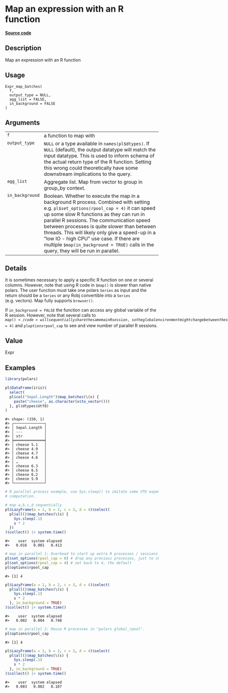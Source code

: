 
# Map an expression with an R function

[**Source code**](https://github.com/pola-rs/r-polars/tree/main/R/expr__expr.R#L708)

## Description

Map an expression with an R function

## Usage

<pre><code class='language-R'>Expr_map_batches(
  f,
  output_type = NULL,
  agg_list = FALSE,
  in_background = FALSE
)
</code></pre>

## Arguments

<table>
<tr>
<td style="white-space: nowrap; font-family: monospace; vertical-align: top">
<code id="Expr_map_batches_:_f">f</code>
</td>
<td>
a function to map with
</td>
</tr>
<tr>
<td style="white-space: nowrap; font-family: monospace; vertical-align: top">
<code id="Expr_map_batches_:_output_type">output_type</code>
</td>
<td>
<code>NULL</code> or a type available in <code>names(pl$dtypes)</code>.
If <code>NULL</code> (default), the output datatype will match the input
datatype. This is used to inform schema of the actual return type of the
R function. Setting this wrong could theoretically have some downstream
implications to the query.
</td>
</tr>
<tr>
<td style="white-space: nowrap; font-family: monospace; vertical-align: top">
<code id="Expr_map_batches_:_agg_list">agg_list</code>
</td>
<td>
Aggregate list. Map from vector to group in group_by context.
</td>
</tr>
<tr>
<td style="white-space: nowrap; font-family: monospace; vertical-align: top">
<code id="Expr_map_batches_:_in_background">in_background</code>
</td>
<td>
Boolean. Whether to execute the map in a background R process. Combined
with setting e.g. <code>pl$set_options(rpool_cap = 4)</code> it can
speed up some slow R functions as they can run in parallel R sessions.
The communication speed between processes is quite slower than between
threads. This will likely only give a speed-up in a "low IO - high CPU"
use case. If there are multiple
<code style="white-space: pre;">$map(in_background = TRUE)</code> calls
in the query, they will be run in parallel.
</td>
</tr>
</table>

## Details

It is sometimes necessary to apply a specific R function on one or
several columns. However, note that using R code in
<code style="white-space: pre;">$map()</code> is slower than native
polars. The user function must take one polars <code>Series</code> as
input and the return should be a <code>Series</code> or any Robj
convertible into a <code>Series</code> (e.g. vectors). Map fully
supports <code>browser()</code>.

If <code>in_background = FALSE</code> the function can access any global
variable of the R session. However, note that several calls to
<code style="white-space: pre;">$map()</code> will sequentially share
the same main R session, so the global environment might change between
the start of the query and the moment a <code>map()</code> call is
evaluated. Any native polars computations can still be executed
meanwhile. If <code>in_background = TRUE</code>, the map will run in one
or more other R sessions and will not have access to global variables.
Use <code>pl$set_options(rpool_cap = 4)</code> and
<code>pl$options$rpool_cap</code> to see and view number of parallel R
sessions.

## Value

Expr

## Examples

``` r
library(polars)

pl$DataFrame(iris)$
  select(
  pl$col("Sepal.Length")$map_batches(\(x) {
    paste("cheese", as.character(x$to_vector()))
  }, pl$dtypes$Utf8)
)
```

    #> shape: (150, 1)
    #> ┌──────────────┐
    #> │ Sepal.Length │
    #> │ ---          │
    #> │ str          │
    #> ╞══════════════╡
    #> │ cheese 5.1   │
    #> │ cheese 4.9   │
    #> │ cheese 4.7   │
    #> │ cheese 4.6   │
    #> │ …            │
    #> │ cheese 6.3   │
    #> │ cheese 6.5   │
    #> │ cheese 6.2   │
    #> │ cheese 5.9   │
    #> └──────────────┘

``` r
# R parallel process example, use Sys.sleep() to imitate some CPU expensive
# computation.

# map a,b,c,d sequentially
pl$LazyFrame(a = 1, b = 2, c = 3, d = 4)$select(
  pl$all()$map_batches(\(s) {
    Sys.sleep(.1)
    s * 2
  })
)$collect() |> system.time()
```

    #>    user  system elapsed 
    #>   0.016   0.001   0.413

``` r
# map in parallel 1: Overhead to start up extra R processes / sessions
pl$set_options(rpool_cap = 0) # drop any previous processes, just to show start-up overhead
pl$set_options(rpool_cap = 4) # set back to 4, the default
pl$options$rpool_cap
```

    #> [1] 4

``` r
pl$LazyFrame(a = 1, b = 2, c = 3, d = 4)$select(
  pl$all()$map_batches(\(s) {
    Sys.sleep(.1)
    s * 2
  }, in_background = TRUE)
)$collect() |> system.time()
```

    #>    user  system elapsed 
    #>   0.002   0.004   0.748

``` r
# map in parallel 2: Reuse R processes in "polars global_rpool".
pl$options$rpool_cap
```

    #> [1] 4

``` r
pl$LazyFrame(a = 1, b = 2, c = 3, d = 4)$select(
  pl$all()$map_batches(\(s) {
    Sys.sleep(.1)
    s * 2
  }, in_background = TRUE)
)$collect() |> system.time()
```

    #>    user  system elapsed 
    #>   0.003   0.002   0.107
